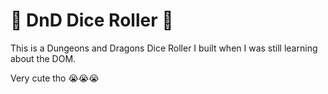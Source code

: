 # 🐉 DnD Dice Roller 🎲

This is a Dungeons and Dragons Dice Roller I built when I was still learning about the DOM.

Very cute tho 😭😭😭
